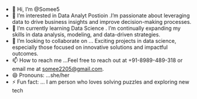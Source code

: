 - 👋 Hi, I’m @Somee5
- 👀 I’m interested in Data Analyt Postioin .I’m passionate about leveraging data to drive business insights and improve decision-making processes.
- 🌱 I’m currently learning Data Science . I’m continually expanding my skills in data analysis, modeling, and data-driven strategies.
- 💞️ I’m looking to collaborate on ... Exciting projects in data science, especially those focused on innovative solutions and impactful outcomes.
- 📫 How to reach me ...Feel free to reach out at +91-8989-489-318 or email me at somee2205@gmail.com.
- 😄 Pronouns: ...she/her
- ⚡ Fun fact: ... I am person who loves solving puzzles and exploring new tech

<!---
Somee5/Somee5 is a ✨ special ✨ repository because its `README.md` (this file) appears on your GitHub profile.
You can click the Preview link to take a look at your changes.
--->
